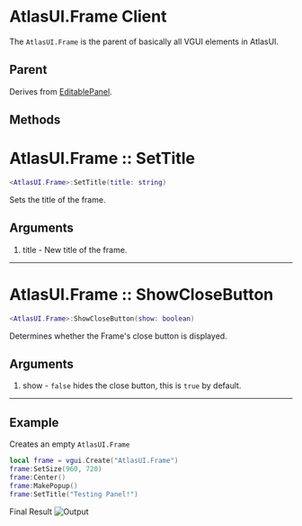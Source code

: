 # AtlasUI.Frame <client>Client</client>
The `AtlasUI.Frame` is the parent of basically all VGUI elements in AtlasUI.

## Parent
Derives from [EditablePanel](https://wiki.facepunch.com/gmod/EditablePanel).

## Methods

# AtlasUI.Frame :: SetTitle

```lua
<AtlasUI.Frame>:SetTitle(title: string)
```

Sets the title of the frame.

## Arguments

1. title - New title of the frame.

---

# AtlasUI.Frame :: ShowCloseButton

```lua
<AtlasUI.Frame>:ShowCloseButton(show: boolean)
```

Determines whether the Frame's close button is displayed.


## Arguments

1. show - `false` hides the close button, this is `true` by default.

---

## Example

Creates an empty `AtlasUI.Frame`

```lua
local frame = vgui.Create("AtlasUI.Frame")
frame:SetSize(960, 720)
frame:Center()
frame:MakePopup()
frame:SetTitle("Testing Panel!")
```

Final Result
![Output](https://IMGURFILENEEDED.com/a.png)